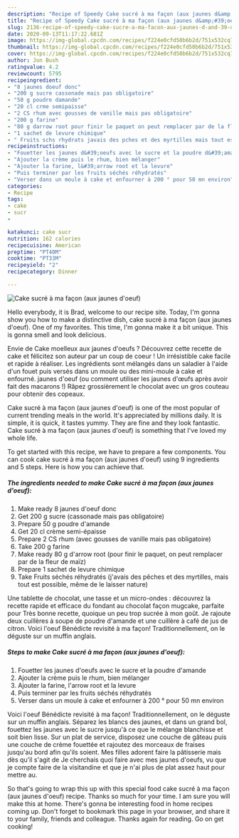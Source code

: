 ```yaml
---
description: "Recipe of Speedy Cake sucré à ma façon (aux jaunes d&amp;#39;oeuf)"
title: "Recipe of Speedy Cake sucré à ma façon (aux jaunes d&amp;#39;oeuf)"
slug: 2136-recipe-of-speedy-cake-sucre-a-ma-facon-aux-jaunes-d-and-39-oeuf
date: 2020-09-13T11:17:22.681Z
image: https://img-global.cpcdn.com/recipes/f224e0cfd50b6b2d/751x532cq70/cake-sucre-a-ma-facon-aux-jaunes-doeuf-photo-principale-de-la-recette.jpg
thumbnail: https://img-global.cpcdn.com/recipes/f224e0cfd50b6b2d/751x532cq70/cake-sucre-a-ma-facon-aux-jaunes-doeuf-photo-principale-de-la-recette.jpg
cover: https://img-global.cpcdn.com/recipes/f224e0cfd50b6b2d/751x532cq70/cake-sucre-a-ma-facon-aux-jaunes-doeuf-photo-principale-de-la-recette.jpg
author: Jon Bush
ratingvalue: 4.2
reviewcount: 5795
recipeingredient:
- "8 jaunes doeuf donc"
- "200 g sucre cassonade mais pas obligatoire"
- "50 g poudre damande"
- "20 cl crme semipaisse"
- "2 CS rhum avec gousses de vanille mais pas obligatoire"
- "200 g farine"
- "80 g darrow root pour finir le paquet on peut remplacer par de la fleur de maz"
- "1 sachet de levure chimique"
- " Fruits schs rhydrats javais des pches et des myrtilles mais tout est possible mme de le laisser nature"
recipeinstructions:
- "Fouetter les jaunes d&#39;oeufs avec le sucre et la poudre d&#39;amande"
- "Ajouter la crème puis le rhum, bien mélanger"
- "Ajouter la farine, l&#39;arrow root et la levure"
- "Puis terminer par les fruits séchés réhydratés"
- "Verser dans un moule à cake et enfourner à 200 ° pour 50 mn environ"
categories:
- Recipe
tags:
- cake
- sucr
- 

katakunci: cake sucr  
nutrition: 162 calories
recipecuisine: American
preptime: "PT40M"
cooktime: "PT33M"
recipeyield: "2"
recipecategory: Dinner

---
```



![Cake sucré à ma façon (aux jaunes d&#39;oeuf)](https://img-global.cpcdn.com/recipes/f224e0cfd50b6b2d/751x532cq70/cake-sucre-a-ma-facon-aux-jaunes-doeuf-photo-principale-de-la-recette.jpg)

Hello everybody, it is Brad, welcome to our recipe site. Today, I'm gonna show you how to make a distinctive dish, cake sucré à ma façon (aux jaunes d&#39;oeuf). One of my favorites. This time, I'm gonna make it a bit unique. This is gonna smell and look delicious.

Envie de Cake moelleux aux jaunes d&#39;oeufs ? Découvrez cette recette de cake et félicitez son auteur par un coup de coeur ! Un irrésistible cake facile et rapide à réaliser. Les ingrédients sont mélangés dans un saladier à l&#39;aide d&#39;un fouet puis versés dans un moule ou des mini-moule à cake et enfourné. jaunes d&#39;oeuf (ou comment utiliser les jaunes d&#39;œufs après avoir fait des macarons !) Râpez grossièrement le chocolat avec un gros couteau pour obtenir des copeaux.

Cake sucré à ma façon (aux jaunes d&#39;oeuf) is one of the most popular of current trending meals in the world. It's appreciated by millions daily. It is simple, it is quick, it tastes yummy. They are fine and they look fantastic. Cake sucré à ma façon (aux jaunes d&#39;oeuf) is something that I've loved my whole life.


To get started with this recipe, we have to prepare a few components. You can cook cake sucré à ma façon (aux jaunes d&#39;oeuf) using 9 ingredients and 5 steps. Here is how you can achieve that.

<!--inarticleads1-->

##### The ingredients needed to make Cake sucré à ma façon (aux jaunes d&#39;oeuf):

1. Make ready 8 jaunes d&#39;oeuf donc
1. Get 200 g sucre (cassonade mais pas obligatoire)
1. Prepare 50 g poudre d&#39;amande
1. Get 20 cl crème semi-épaisse
1. Prepare 2 CS rhum (avec gousses de vanille mais pas obligatoire)
1. Take 200 g farine
1. Make ready 80 g d&#39;arrow root (pour finir le paquet, on peut remplacer par de la fleur de maïz)
1. Prepare 1 sachet de levure chimique
1. Take  Fruits séchés réhydratés (j&#39;avais des pêches et des myrtilles, mais tout est possible, même de le laisser nature)


Une tablette de chocolat, une tasse et un micro-ondes : découvrez la recette rapide et efficace du fondant au chocolat façon mugcake, parfaite pour Très bonne recette, quoique un peu trop sucrée à mon goût. Je rajoute deux cuillères à soupe de poudre d&#39;amande et une cuillère à café de jus de citron. Voici l&#39;oeuf Bénédicte revisité à ma façon! Traditionnellement, on le déguste sur un muffin anglais. 

<!--inarticleads2-->

##### Steps to make Cake sucré à ma façon (aux jaunes d&#39;oeuf):

1. Fouetter les jaunes d&#39;oeufs avec le sucre et la poudre d&#39;amande
1. Ajouter la crème puis le rhum, bien mélanger
1. Ajouter la farine, l&#39;arrow root et la levure
1. Puis terminer par les fruits séchés réhydratés
1. Verser dans un moule à cake et enfourner à 200 ° pour 50 mn environ


Voici l&#39;oeuf Bénédicte revisité à ma façon! Traditionnellement, on le déguste sur un muffin anglais. Séparez les blancs des jaunes, et dans un grand bol, fouettez les jaunes avec le sucre jusqu&#39;à ce que le mélange blanchisse et soit bien lisse. Sur un plat de service, disposez une couche de gâteau puis une couche de crème fouettée et rajoutez des morceaux de fraises jusqu&#39;au bord afin qu&#39;ils soient. Mes filles adorent faire la pâtisserie mais dès qu&#39;il s&#39;agit de Je cherchais quoi faire avec mes jaunes d&#39;oeufs, vu que je compte faire de la visitandine et que je n&#39;ai plus de plat assez haut pour mettre au. 

So that's going to wrap this up with this special food cake sucré à ma façon (aux jaunes d&#39;oeuf) recipe. Thanks so much for your time. I am sure you will make this at home. There's gonna be interesting food in home recipes coming up. Don't forget to bookmark this page in your browser, and share it to your family, friends and colleague. Thanks again for reading. Go on get cooking!
